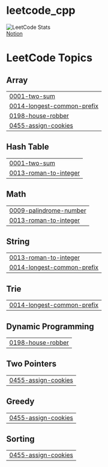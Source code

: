 # leetcode_cpp
![LeetCode Stats](https://leetcard.jacoblin.cool/Ustar2002?theme=dark&font=Patrick%20Hand&ext=heatmap)
<br>
[Notion](https://www.notion.so/LeetCode-C-22ac60a9f6a180a6b5b9ea576389c5f4?pvs=73)

<!---LeetCode Topics Start-->
# LeetCode Topics
## Array
|  |
| ------- |
| [0001-two-sum](https://github.com/Ustar2002/leetcode_cpp/tree/master/0001-two-sum) |
| [0014-longest-common-prefix](https://github.com/Ustar2002/leetcode_cpp/tree/master/0014-longest-common-prefix) |
| [0198-house-robber](https://github.com/Ustar2002/leetcode_cpp/tree/master/0198-house-robber) |
| [0455-assign-cookies](https://github.com/Ustar2002/leetcode_cpp/tree/master/0455-assign-cookies) |
## Hash Table
|  |
| ------- |
| [0001-two-sum](https://github.com/Ustar2002/leetcode_cpp/tree/master/0001-two-sum) |
| [0013-roman-to-integer](https://github.com/Ustar2002/leetcode_cpp/tree/master/0013-roman-to-integer) |
## Math
|  |
| ------- |
| [0009-palindrome-number](https://github.com/Ustar2002/leetcode_cpp/tree/master/0009-palindrome-number) |
| [0013-roman-to-integer](https://github.com/Ustar2002/leetcode_cpp/tree/master/0013-roman-to-integer) |
## String
|  |
| ------- |
| [0013-roman-to-integer](https://github.com/Ustar2002/leetcode_cpp/tree/master/0013-roman-to-integer) |
| [0014-longest-common-prefix](https://github.com/Ustar2002/leetcode_cpp/tree/master/0014-longest-common-prefix) |
## Trie
|  |
| ------- |
| [0014-longest-common-prefix](https://github.com/Ustar2002/leetcode_cpp/tree/master/0014-longest-common-prefix) |
## Dynamic Programming
|  |
| ------- |
| [0198-house-robber](https://github.com/Ustar2002/leetcode_cpp/tree/master/0198-house-robber) |
## Two Pointers
|  |
| ------- |
| [0455-assign-cookies](https://github.com/Ustar2002/leetcode_cpp/tree/master/0455-assign-cookies) |
## Greedy
|  |
| ------- |
| [0455-assign-cookies](https://github.com/Ustar2002/leetcode_cpp/tree/master/0455-assign-cookies) |
## Sorting
|  |
| ------- |
| [0455-assign-cookies](https://github.com/Ustar2002/leetcode_cpp/tree/master/0455-assign-cookies) |
<!---LeetCode Topics End-->
